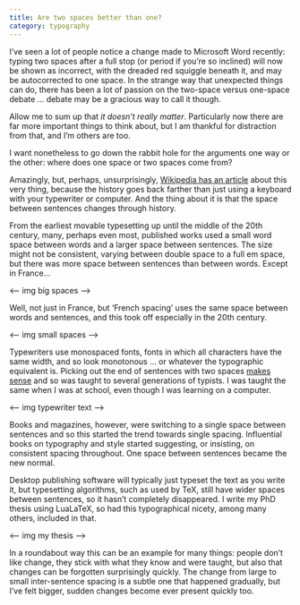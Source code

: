 ```yaml
---
title: Are two spaces better than one?
category: typography
---
```

I’ve seen a lot of people notice a change made to Microsoft Word recently: typing two spaces after a full stop (or period if you’re so inclined) will now be shown as incorrect, with the dreaded red squiggle beneath it, and may be autocorrected to one space. In the strange way that unexpected things can do, there has been a lot of passion on the two-space versus one-space debate … debate may be a gracious way to call it though.

Allow me to sum up that _it doesn’t really matter_. Particularly now there are far more important things to think about, but I am thankful for distraction from that, and I’m others are too.

I want nonetheless to go down the rabbit hole for the arguments one way or the other: where does one space or two spaces come from?

Amazingly, but, perhaps, unsurprisingly, [Wikipedia has an article](https://en.wikipedia.org/wiki/Sentence_spacing) about this very thing, because the history goes back farther than just using a keyboard with your typewriter or computer. And the thing about it is that the space between sentences changes through history.

From the earliest movable typesetting up until the middle of the 20th century, many, perhaps even most, published works used a small word space between words and a larger space between sentences. The size might not be consistent, varying between double space to a full em space, but there was more space between sentences than between words. Except in France…

<-- img big spaces --> 

Well, not just in France, but ‘French spacing’ uses the same space between words and sentences, and this took off especially in the 20th century.

<-- img small spaces -->

Typewriters use monospaced fonts, fonts in which all characters have the same width, and so look monotonous … or whatever the typographic equivalent is. Picking out the end of sentences with two spaces [makes sense](https://creativepro.com/double-space-or-not-double-space/) and so was taught to several generations of typists. I was taught the same when I was at school, even though I was learning on a computer.

<-- img typewriter text -->

Books and magazines, however, were switching to a single space between sentences and so this started the trend towards single spacing. Influential books on typography and style started suggesting, or insisting, on consistent spacing throughout. One space between sentences became the new normal.

Desktop publishing software will typically just typeset the text as you write it, but typesetting algorithms, such as used by TeX, still have wider spaces between sentences, so it hasn’t completely disappeared. I write my PhD thesis using LuaLaTeX, so had this typographical nicety, among many others, included in that.

<-- img my thesis -->
 
In a roundabout way this can be an example for many things: people don’t like change, they stick with what they know and were taught, but also that changes can be forgotten surprisingly quickly. The change from large to small inter-sentence spacing is a subtle one that happened gradually, but I’ve felt bigger, sudden changes become ever present quickly too.